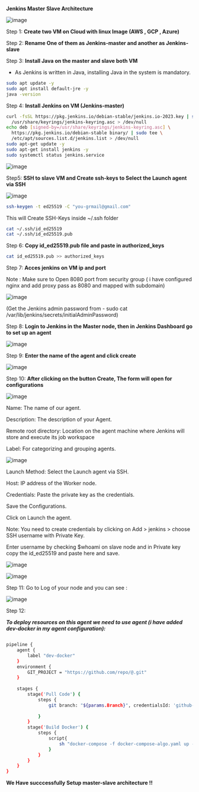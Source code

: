 **Jenkins Master Slave Architecture**


![image](https://github.com/user-attachments/assets/5fbebf00-4c7f-4e45-9cea-473045c96c25)

Step 1: 
**Create two VM on Cloud with linux Image (AWS , GCP , Azure)**

Step 2: 
**Rename One of them as Jenkins-master and another as Jenkins-slave**

Step 3:
**Install Java on the master and slave both VM**

-  As Jenkins is written in Java, installing Java in the system is mandatory.
  
```sh
sudo apt update -y
sudo apt install default-jre -y
java -version
```

Step 4:
**Install Jenkins on VM (Jenkins-master)**

```sh
curl -fsSL https://pkg.jenkins.io/debian-stable/jenkins.io-2023.key | sudo tee \
  /usr/share/keyrings/jenkins-keyring.asc > /dev/null
echo deb [signed-by=/usr/share/keyrings/jenkins-keyring.asc] \
  https://pkg.jenkins.io/debian-stable binary/ | sudo tee \
  /etc/apt/sources.list.d/jenkins.list > /dev/null
sudo apt-get update -y
sudo apt-get install jenkins -y
sudo systemctl status jenkins.service 
```

![image](https://github.com/user-attachments/assets/e5e03047-0d0c-49a3-aac6-71c2b4afa565)


Step5: 
**SSH to slave VM and Create ssh-keys to Select the Launch agent via SSH**

![image](https://github.com/user-attachments/assets/ebcc63b4-c17f-47e6-ac16-1295e57374e9)

```sh
ssh-keygen -t ed25519 -C "you-grmail@gmail.com"
```
This will Create SSH-Keys inside ~/.ssh folder

```sh
cat ~/.ssh/id_ed25519
cat ~/.ssh/id_ed25519.pub 
```

Step 6: 
**Copy id_ed25519.pub file and paste in authorized_keys**

```sh
cat id_ed25519.pub >> authorized_keys
```

Step 7: 
**Acces jenkins on VM ip and port**

Note : Make sure to Open 8080 port from security group ( i have configured nginx and add proxy pass as 8080 and mapped with subdomain)

![image](https://github.com/user-attachments/assets/e6b54a58-85e2-43b3-8419-a81a3751cd4b)

(Get the Jenkins admin password from - sudo cat /var/lib/jenkins/secrets/initialAdminPassword)



Step 8:
**Login to Jenkins in the Master node, then in Jenkins Dashboard go to set up an agent**


![image](https://github.com/user-attachments/assets/0302d65f-0a5b-4bc6-92b8-22b333f31ba2)

Step 9:
**Enter the name of the agent and click create**


![image](https://github.com/user-attachments/assets/9c65fa49-2602-42d0-b295-27cc8d5569cb)


Step 10:
**After clicking on the button Create, The form will open for configurations**

![image](https://github.com/user-attachments/assets/e600f2a8-d921-4c45-9fad-a143d6e5a4ee)

Name: The name of our agent.

Description: The description of your Agent.

Remote root directory: Location on the agent machine where Jenkins will store and execute its job workspace

Label: For categorizing and grouping agents.



![image](https://github.com/user-attachments/assets/8b37c79c-86d9-4f72-8fc8-7153d0e34e9f)


Launch Method: Select the Launch agent via SSH.

Host: IP address of the Worker node.

Credentials: Paste the private key as the credentials.

Save the Configurations.

Click on Launch the agent.

Note: You need to create credentials by clicking on Add > jenkins > choose SSH username with Private Key.

Enter username by checking $whoami on slave node and in Private key copy the id_ed25519 and paste here and save.


![image](https://github.com/user-attachments/assets/f4f3b850-72dc-415b-bb48-cb34c7025fd1)

![image](https://github.com/user-attachments/assets/22a466fe-d4a4-4b39-a2b8-2ab5b8c76ad7)



Step 11:
Go to Log of your node and you can see :

![image](https://github.com/user-attachments/assets/8debb545-91d3-4866-b838-dbda8b136770)

Step 12:

***To deploy resources on this agent we need to use agent (i have added dev-docker in my agent configuration):***

```sh

pipeline {
    agent {
        label "dev-docker"
    }    
    environment {
        GIT_PROJECT = "https://github.com/repo/@.git"  
    }
    
    stages {
        stage('Pull Code') {
            steps {
                git branch: "${params.Branch}", credentialsId: 'github-cred', url: GIT_PROJECT
                
            }
        }
        stage('Build Docker') {
            steps {
                script{
                    sh "docker-compose -f docker-compose-algo.yaml up -d --build"
                }
            }
        }
    }
}
```

**We Have succcessfully Setup master-slave architecture !!**
